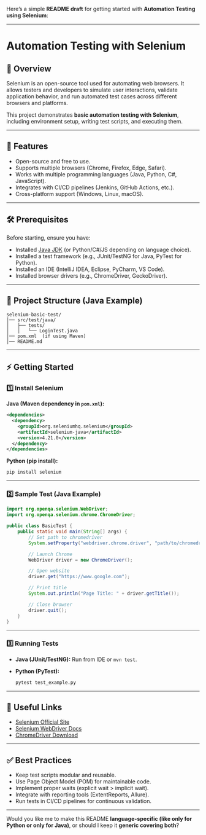 Here’s a simple **README draft** for getting started with **Automation Testing using Selenium**:

---

# Automation Testing with Selenium

## 📌 Overview

Selenium is an open-source tool used for automating web browsers. It allows testers and developers to simulate user interactions, validate application behavior, and run automated test cases across different browsers and platforms.

This project demonstrates **basic automation testing with Selenium**, including environment setup, writing test scripts, and executing them.

---

## 🚀 Features

* Open-source and free to use.
* Supports multiple browsers (Chrome, Firefox, Edge, Safari).
* Works with multiple programming languages (Java, Python, C#, JavaScript).
* Integrates with CI/CD pipelines (Jenkins, GitHub Actions, etc.).
* Cross-platform support (Windows, Linux, macOS).

---

## 🛠️ Prerequisites

Before starting, ensure you have:

* Installed [Java JDK](https://www.oracle.com/java/technologies/javase-downloads.html) (or Python/C#/JS depending on language choice).
* Installed a test framework (e.g., JUnit/TestNG for Java, PyTest for Python).
* Installed an IDE (IntelliJ IDEA, Eclipse, PyCharm, VS Code).
* Installed browser drivers (e.g., ChromeDriver, GeckoDriver).

---

## 📂 Project Structure (Java Example)

```
selenium-basic-test/
│── src/test/java/
│   ├── tests/
│   │   └── LoginTest.java
│── pom.xml  (if using Maven)
│── README.md
```

---

## ⚡ Getting Started

### 1️⃣ Install Selenium

**Java (Maven dependency in `pom.xml`):**

```xml
<dependencies>
  <dependency>
    <groupId>org.seleniumhq.selenium</groupId>
    <artifactId>selenium-java</artifactId>
    <version>4.21.0</version>
  </dependency>
</dependencies>
```

**Python (pip install):**

```bash
pip install selenium
```

---

### 2️⃣ Sample Test (Java Example)

```java
import org.openqa.selenium.WebDriver;
import org.openqa.selenium.chrome.ChromeDriver;

public class BasicTest {
    public static void main(String[] args) {
        // Set path to chromedriver
        System.setProperty("webdriver.chrome.driver", "path/to/chromedriver");

        // Launch Chrome
        WebDriver driver = new ChromeDriver();

        // Open website
        driver.get("https://www.google.com");

        // Print title
        System.out.println("Page Title: " + driver.getTitle());

        // Close browser
        driver.quit();
    }
}
```

---

### 3️⃣ Running Tests

* **Java (JUnit/TestNG):** Run from IDE or `mvn test`.
* **Python (PyTest):**

  ```bash
  pytest test_example.py
  ```

---

## 🔗 Useful Links

* [Selenium Official Site](https://www.selenium.dev/)
* [Selenium WebDriver Docs](https://www.selenium.dev/documentation/webdriver/)
* [ChromeDriver Download](https://chromedriver.chromium.org/downloads)

---

## ✅ Best Practices

* Keep test scripts modular and reusable.
* Use Page Object Model (POM) for maintainable code.
* Implement proper waits (explicit wait > implicit wait).
* Integrate with reporting tools (ExtentReports, Allure).
* Run tests in CI/CD pipelines for continuous validation.

---

Would you like me to make this README **language-specific (like only for Python or only for Java)**, or should I keep it **generic covering both**?
